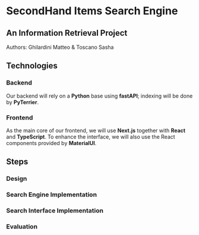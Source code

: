 # SecondHand Items Search Engine

## An Information Retrieval Project

Authors: Ghilardini Matteo & Toscano Sasha

## Technologies

### Backend

Our backend will rely on a **Python** base using **fastAPI**; indexing will be done by **PyTerrier**.

### Frontend

As the main core of our frontend, we will use **Next.js** together with **React** and **TypeScript**. To enhance the interface, we will also use the React components provided by **MaterialUI**.

## Steps

### Design
<!-- TODO: Add a picture of the design and the working of the application. 
How backend will work (backend itself with PyTerrier), how data are handled, structured, and stored. Show also how frontend and backend will communicate together providing a "documentation-like" fo the RestAPI -->

### Search Engine Implementation
<!-- TODO: how the search engine is actually implemented. Related with the design providing more details related with the implementation; also how the data are provided to the frontend.
RELATED WITH THE BACKEND -->

### Search Interface Implementation
<!-- TODO: how the frontend is implemented -->

### Evaluation
<!-- TODO: How we perform the userEvaluation, what this influence our system,... -->